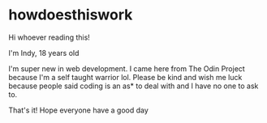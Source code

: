 # howdoesthiswork

Hi whoever reading this!

I'm Indy, 18 years old

I'm super new in web development. I came here from The Odin Project because I'm a self taught warrior lol. Please be kind and wish me luck because people said coding is an as* to deal with and I have no one to ask to.

That's it! Hope everyone have a good day
